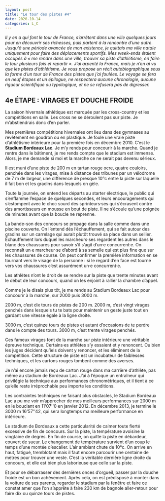 ```yaml
---
layout: post
title: "Le tour des pistes #4"
date: 2020-10-14
categories: L_C
---
```


*Il y en a qui font le tour de France, s’arrêtent dans une ville quelques jours pour en découvrir ses richesses, puis partent à la rencontre d’une autre. Jusqu’à une période avancée de mon existence, je quittais ma ville natale uniquement pour faire des déplacements sportifs. Mes week-ends étaient occupés à « me rendre dans une ville, trouver sa piste d’athlétisme, en faire le tour plusieurs fois et repartir ». J’ai arpenté la France, mais je n’en ai vu que les pistes d’athlétisme. Je vous propose un récit autobiographique sous la forme d’un tour de France des pistes que j’ai foulées. Le voyage se fera en neuf étapes et un épilogue, ne respectera aucune chronologie, aucune rigueur scientifique ou typologique, et ne se refusera pas de digresser.*

## 4e ÉTAPE  : VIRAGES ET DOUCHE FROIDE

La saison hivernale athlétique est marquée par les cross-country et les compétitions en salle. Les cross ne se déroulent pas sur piste. Je m’abstiendrais donc d’en parler.

Mes premières compétitions hivernales ont lieu dans des gymnases au revêtement en goudron ou en plastique. Je foule une vraie piste d’athlétisme intérieure pour la première fois en décembre 2010. C’est le **Stadium Bordeaux Lac**. Je m’y rends pour concourir à la marche. Quand je rentre dans le bâtiment, je me rends compte que le stadium est immense. Alors, je me demande si moi et la marche ce ne serait pas devenu sérieux.

Il est muni d’une piste de 200 m en tartan rouge ocre, quatre couloirs, penchée dans les virages, mise à distance des tribunes par un vélodrome de 7 m de largeur, une différence de presque 10°c entre la piste sur laquelle il fait bon et les gradins dans lesquels on gèle.

Toute la journée, on entend les départs au starter électrique, le public qui s’enflamme l’espace de quelques secondes, et leurs encouragements qui s’estompent avec le choc sourd des sprinteurs·ses qui s’écrasent contre des amortisseurs en mousse en bout de piste. Il ne s’écoule qu’une poignée de minutes avant que la boucle ne reprenne.

La bande-son des concours se propage dans la salle comme dans une piscine couverte. On l’entend dès l’échauffement, qui se fait autour des gradins sur un carrelage qui aurait plutôt trouvé sa place dans un sellier. Échauffement lors duquel les marcheurs·ses regardent les autres dans le blanc des chaussures pour savoir s’il s’agit d’un·e concurrent·e. On reconnaît un·e marcheur·se d’abord à sa semelle qui est plus fine que sur les chaussures de course. On peut confirmer la première information en se tournant vers le visage de la personne : si le regard d’en face est tourné vers vos chaussures c’est assurément un·e concurrent·e.

Les athlètes n’ont le droit de se rendre sur la piste que trente minutes avant le début de leur concours, quand on les enjoint à rallier la chambre d’appel.

Comme je le disais plus tôt, je me rends au Stadium Bordeaux Lac pour concourir à la marche, sur 2000 puis 3000 m.

2000 m, c’est dix tours de pistes de 200 m. 2000 m, c’est vingt virages penchés dans lesquels tu te bats pour maintenir un geste juste tout en gardant une vitesse égale à la ligne droite.

3000 m, c’est quinze tours de pistes et autant d’occasions de te perdre dans le compte des tours. 3000 m, c’est trente virages penchés.

Ces fameux virages font de la marche sur piste intérieure une véritable épreuve technique. Certains·es athlètes s’y essaient et y renoncent. Ou bien les juges décident qu’iels doivent y renoncer, et les éliminent de la compétition. Cette structure de piste est un incubateur de faiblesses techniques, et les cartons rouges tombent comme des averses.

Je n’ai encore jamais reçu de carton rouge dans ma carrière d’athlète, pas même au stadium de Bordeaux Lac. J’ai à l’époque un entraîneur qui privilégie la technique aux performances chronométriques, et il tient à ce qu’elle reste irréprochable peu importe les conditions.

Les contraintes techniques ne faisant plus obstacles, le Stadium Bordeaux Lac a pu me voir m’approcher de mes meilleurs performances sur 2000 m en le bouclant en 11'07''0 en janvier 2012. En décembre 2013, je termine le 3000 m 16'57''42, qui sera longtemps ma meilleure performance en intérieure.

Le stadium de Bordeaux a cette particularité de calmer toute fierté excessive de fin de concours. Sur la piste, la température avoisine la vingtaine de degrés. En fin de course, on quitte la piste en débardeur, couvert de sueur. Le changement de température survient d’un coup le temps d’une montée d’escalier. L’air ambiant chute de 10°c. On arrive en haut, fatigué, tremblotant mais il faut encore parcourir une centaine de mètres pour trouver une veste. C’est la véritable dernière ligne droite du concours, et elle est bien plus laborieuse que celle sur la piste.

Et pour se débarrasser des dernières onces d’orgueil, passer par la douche froide est un bon achèvement. Après cela, on est prédisposé à monter dans la voiture de ses parents, regarder le stadium par la fenêtre et faire ce constat amer que l’on s’apprête à faire 230 km de bagnole aller-retour pour faire dix ou quinze tours de pistes.
